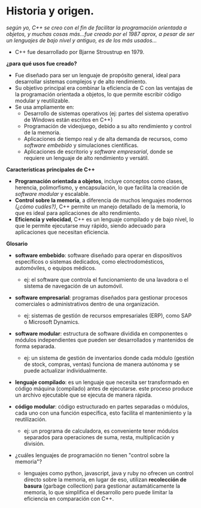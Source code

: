 # Historia y origen.

_según yo, C++ se creo con el fin de facilitar la programación orientada a objetos, y muchas cosas más...fue creado por el 1987 aprox, a pesar de ser un lenguajes
de bajo nivel y antiguo, es de los más usados..._

* C++ fue desarrollado por Bjarne Stroustrup en 1979. 
  
**¿para qué usos fue creado?**

* Fue diseñado para ser un lenguaje de propósito general, ideal para desarrollar sistemas complejos y de alto rendimiento.
* Su objetivo principal era combinar la eficiencia de C con las ventajas de la programación orientada a objetos, lo que permite escribir código modular y reutilizable.
* Se usa ampliamente en:
    * Desarrollo de sistemas operativos (ej: partes del sistema operativo de Windows están escritos en C++)
    * Programación de videojuego, debido a su alto rendimiento y control de la memoria.
    * Aplicaciones de tiempo real y de alta demanda de recursos, como _software embebido_ y simulaciones científicas.
    * Aplicaciones de escritorio y _software empresarial_, donde se requiere un lenguaje de alto rendimiento y versátil.

**Características principales de C++**
* **Programación orientada a objetos**, incluye conceptos como clases, herencia, polimorfismo, y encapsulación, lo que facilita la creación de _software modular_ y escalable.
* **Control sobre la memoria**, a diferencia de muchos lenguajes modernos _(¿cómo cuáles?)_, C++ permite un manejo detallado de la memoria, lo que es ideal para aplicaciones de alto rendimiento.
* **Eficiencia y velocidad**, C++ es un lenguaje compilado y de bajo nivel, lo que le permite ejecutarse muy rápido, siendo adecuado para aplicaciones que necesitan eficiencia. 

**Glosario**

- **software embebido**: software diseñado para operar en dispositivos específicos o sistemas dedicados, como electrodomésticos, automóviles, o equipos médicos.
    - ej: el software que controla el funcionamiento de una lavadora o el sistema de navegación de un automóvil.
- **software empresarial**: programas diseñados para gestionar procesos comerciales o administrativos dentro de una organización.
    - ej: sistemas de gestión de recursos empresariales (ERP), como SAP o Microsoft Dynamics.
    
- **software modular**: estructura de software dividida en componentes o módulos independientes que pueden ser desarrollados y mantenidos de forma separada.
    - ej: un sistema de gestión de inventarios donde cada módulo (gestión de stock, compras, ventas) funciona de manera autónoma y se puede actualizar individualmente. 
- **lenguaje compilado**: es un lenguaje que necesita ser transformado en código máquina (compilado) antes de ejecutarse. este proceso produce un archivo ejecutable que se ejecuta de manera rápida. 
- **código modular**: código estructurado en partes separadas o módulos, cada uno con una función específica, esto facilita el mantenimiento y la reutilización.
    - ej: un programa de calculadora, es conveniente tener módulos separados para operaciones de suma, resta, multiplicación y división.
- ¿cuáles lenguajes de programación no tienen "control sobre la memoria"?
    - lenguajes como python, javascript, java y ruby no ofrecen un control directo sobre la memoria, en lugar de eso, utilizan **recolección de basura** (garbage collection) para gestionar autamáticamente la memoria, lo que simplifica el desarrollo pero puede limitar la eficiencia en comparación con C++.
